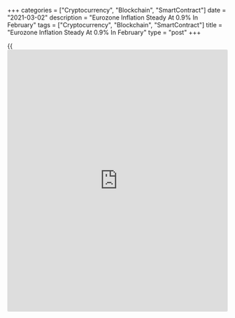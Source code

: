 +++
categories = ["Cryptocurrency", "Blockchain", "SmartContract"]
date = "2021-03-02"
description = "Eurozone Inflation Steady At 0.9% In February"
tags = ["Cryptocurrency", "Blockchain", "SmartContract"]
title = "Eurozone Inflation Steady At 0.9% In February"
type = "post"
+++

{{<iframe id="large-banner" src="https://www.bounty.group/#slide=4.0" width="100%" height="600" scrolling="no" style="border: 0px solid rgb(216, 221, 230); border-radius: 3px;">}}

Eurozone consumer price inflation was stable in February, while core
price growth slowed, flash figures from Eurostat showed Tuesday.  
  
The consumer price index rose 0.9 percent year-on-year, same as in
January, and in line with economists' expectations. Inflation was in
positive territory for a second straight month.

Core inflation, which excludes prices of energy, food, alcohol &
tobacco, eased to 1.1 percent from 1.4 percent in January. This also
matched economists' expectations.  
  
Compared to the previous month, consumer prices rose 0.2 percent in
February, same as in January.

The food, alcohol & tobacco component registered the highest annual rate
of increase in February, 1.4 percent versus 1.5 percent in January.

The rate of increase in services costs slowed to 1.2 percent from 1.4
percent, and that for non-energy industrial goods eased to 1.0 percent
from 1.5 percent.  
  
The pace of decline in energy prices slowed sharply to 1.7 percent from
4.2 percent.  
  
The full data for February is scheduled for release on March 17.  
  
"We expect inflation to temporarily exceed 2 percent later in the year,
but the only worry for the European Central Bank at the moment is higher
bond yields, not higher prices," ING economist Bert Colijn said.

The central bank is likely to see these inflationary drivers as largely
fleeting, but [policy](https://www.fintechee.com/policy/)makers are set to express worry over the higher bond
yields that have been driven by developments in the US, the economist
said.  
  
"Because of that, we expect the ECB to increase asset purchases and
address the rising bond yields at next week's meeting," Colijn added.

For comments and feedback [contact](https://www.playgroundfx.com/contact/): editorial@rtt[news](https://www.letsplayfx.com/blog/forex-news-website/).com

[Economic News][1]

 **What parts of the world are seeing the best (and worst) economic
performances lately? Click[here][2] to check out our [Econ Scorecard][2]
and find out! See up-to-the-moment [ranking](https://www.playgroundfx.com/blog/crypto-exchange-ranking/)s for the best and worst
performers in [GDP][3], [unemployment rate][4], [inflation][5] and much
more.**

   1. www.rtt[news](https://www.letsplayfx.com/blog/forex-news-website/).com/Content/EconomicNews.aspx
   2. www.rtt[news](https://www.letsplayfx.com/blog/forex-news-website/).com/economic-scorecard/world-rank/PPI/highest-performance.aspx
   3. www.rtt[news](https://www.letsplayfx.com/blog/forex-news-website/).com/economic-scorecard/world-rank/GDP/highest-performance.aspx
   4. www.rtt[news](https://www.letsplayfx.com/blog/forex-news-website/).com/economic-scorecard/world-rank/unemployment-rate/lowest-performance.aspx
   5. www.rtt[news](https://www.letsplayfx.com/blog/forex-news-website/).com/economic-scorecard/world-rank/CPI/highest-performance.aspx